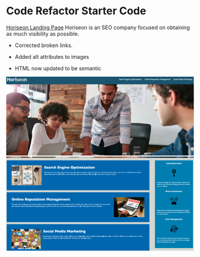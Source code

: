 # Code Refactor Starter Code
[Horiseon Landing Page](https://ryc2014.github.io/horiseon-challenge/)
Horiseon is an SEO company focused on obtaining as much visibility as possible. 

* Corrected broken links.

* Added alt attributes to images

* HTML now updated to be semantic

![Screenshots](/assets/images/Screenshot1.png "Horiseon Challenge")
![Screenshots](/assets/images/Screenshot2.png "Horiseon Challenge")
